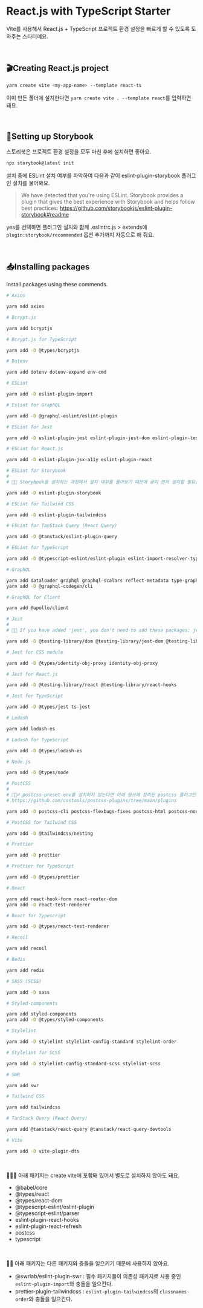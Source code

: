 # React.js with TypeScript Starter

Vite를 사용해서 React.js + TypeScript 프로젝트 환경 설정을 빠르게 할 수 있도록 도와주는 스타터예요.

<br>

## 🎬Creating React.js project

```bash
yarn create vite <my-app-name> --template react-ts
```

이미 만든 폴더에 설치한다면 `yarn create vite . --template react`를 입력하면 돼요.

<br>

## 📒Setting up Storybook

스토리북은 프로젝트 환경 설정을 모두 마친 후에 설치하면 좋아요.

```bash
npx storybook@latest init
```

설치 중에 ESLint 설치 여부를 파악하여 다음과 같이 eslint-plugin-storybook 플러그인 설치를 물어봐요.

> We have detected that you're using ESLint. Storybook provides a plugin that gives the best experience with Storybook and helps follow best practices: <https://github.com/storybookjs/eslint-plugin-storybook#readme>

yes를 선택하면 플러그인 설치와 함께 .eslintrc.js > extends에 `plugin:storybook/recommended` 옵션 추가까지 자동으로 해 줘요.

<br>

## 📥Installing packages

Install packages using these commends.

```bash
# Axios

yarn add axios

# Bcrypt.js

yarn add bcryptjs

# Bcrypt.js for TypeScript

yarn add -D @types/bcryptjs

# Dotenv

yarn add dotenv dotenv-expand env-cmd

# ESLint

yarn add -D eslint-plugin-import

# Eslint for GraphQL

yarn add -D @graphql-eslint/eslint-plugin

# ESLint for Jest

yarn add -D eslint-plugin-jest eslint-plugin-jest-dom eslint-plugin-testing-library jest-resolve

# ESLint for React.js

yarn add -D eslint-plugin-jsx-a11y eslint-plugin-react

# ESLint for Storybook
#
# 💁🏻 Storybook을 설치하는 과정에서 설치 여부를 물어보기 때문에 굳이 먼저 설치할 필요는 없어요.

yarn add -D eslint-plugin-storybook

# ESLint for Tailwind CSS

yarn add -D eslint-plugin-tailwindcss

# ESLint for TanStack Query (React Query)

yarn add -D @tanstack/eslint-plugin-query

# ESLint for TypeScript

yarn add -D @typescript-eslint/eslint-plugin eslint-import-resolver-typescript

# GraphQL

yarn add dataloader graphql graphql-scalars reflect-metadata type-graphql
yarn add -D @graphql-codegen/cli

# GraphQL for Client

yarn add @apollo/client

# Jest
#
# 💁🏻 If you have added 'jest', you don't need to add these packages: jest-resolve and jest-resolve-dependencies.

yarn add -D @testing-library/dom @testing-library/jest-dom @testing-library/user-event jest jest-watch-typeahead jsdom

# Jest for CSS module

yarn add -D @types/identity-obj-proxy identity-obj-proxy

# Jest for React.js

yarn add -D @testing-library/react @testing-library/react-hooks

# Jest for TypeScript

yarn add -D @types/jest ts-jest

# Lodash

yarn add lodash-es

# Lodash for TypeScript

yarn add -D @types/lodash-es

# Node.js

yarn add -D @types/node

# PostCSS
#
# 💁🏻‍♂️ postcss-preset-env를 설치하지 않는다면 아래 링크에 정리된 postcss 플러그인은 별도로 설치해야 해요.
# https://github.com/csstools/postcss-plugins/tree/main/plugins

yarn add -D postcss-cli postcss-flexbugs-fixes postcss-html postcss-normalize postcss-preset-env postcss-syntax postcss-url

# PostCSS for Tailwind CSS

yarn add -D @tailwindcss/nesting

# Prettier

yarn add -D prettier

# Prettier for TypeScript

yarn add -D @types/prettier

# React

yarn add react-hook-form react-router-dom
yarn add -D react-test-renderer

# React for Typescript

yarn add -D @types/react-test-renderer

# Recoil

yarn add recoil

# Redis

yarn add redis

# SASS (SCSS)

yarn add -D sass

# Styled-components

yarn add styled-components
yarn add -D @types/styled-components

# Stylelint

yarn add -D stylelint stylelint-config-standard stylelint-order

# Stylelint for SCSS

yarn add -D stylelint-config-standard-scss stylelint-scss

# SWR

yarn add swr

# Tailwind CSS

yarn add tailwindcss

# TanStack Query (React Query)

yarn add @tanstack/react-query @tanstack/react-query-devtools

# Vite

yarn add -D vite-plugin-dts
```

<br>

💁🏻‍♀️ 아래 패키지는 create vite에 포함돼 있어서 별도로 설치하지 않아도 돼요.

- @babel/core
- @types/react
- @types/react-dom
- @typescript-eslint/eslint-plugin
- @typescript-eslint/parser
- eslint-plugin-react-hooks
- eslint-plugin-react-refresh
- postcss
- typescript

<br>

💁🏻 아래 패키지는 다른 패키지와 충돌을 일으키기 때문에 사용하지 않아요.

- @swrlab/eslint-plugin-swr : 필수 패키지들이 의존성 패키지로 사용 중인 `eslint-plugin-import`와 충돌을 일으킨다.
- prettier-plugin-tailwindcss : `eslint-plugin-tailwindcss`의 `classnames-order`와 충돌을 일으킨다.

